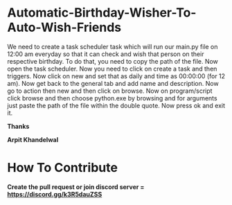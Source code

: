 # Automatic-Birthday-Wisher-To-Auto-Wish-Friends

We need to create a task scheduler task which will run our main.py file on 12:00 am everyday so that it can check and wish that person on their respective birthday.
To do that, you need to copy the path of the file.
Now open the task scheduler.
Now you need to click on  create a task and then triggers.
Now click on new and set that as daily and time as 00:00:00 (for 12 am).
Now get back to the general tab and add name and description.
Now go to action then new and then click on browse.
Now on program/script click browse and then choose python.exe by browsing and for arguments just paste the path of the file within the double quote.
Now press ok and exit it.


**Thanks**

**Arpit Khandelwal**

# How To Contribute 

**Create the pull request or join discord server = https://discord.gg/k3R5dauZSS**

